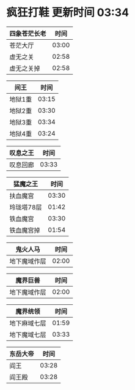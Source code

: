 # 疯狂打鞋 更新时间 03:34

| 四象苍茫长老   | 时间    |
|--------|-------|
| 苍茫大厅 | 03:00 |
| 虚无之关 | 02:58 |
| 虚无之关掉 | 02:58 |

| 间王   | 时间    |
|--------|-------|
| 地狱1重 | 03:15 |
| 地狱2重 | 03:30 |
| 地狱3重 | 03:34 |
| 地狱4重 | 03:24 |

| 叹息之王   | 时间    |
|--------|-------|
| 叹息回廊 | 03:33 |

| 猛魔之王   | 时间    |
|--------|-------|
| 扶血魔宫 | 03:30 |
| 玲珑塔78层 | 01:42 |
| 铁血魔宫 | 03:30 |
| 铁血魔宫掉 | 01:54 |

| 鬼火人马   | 时间    |
|--------|-------|
| 地下魔域作层 | 02:00 |

| 魔界巨兽   | 时间    |
|--------|-------|
| 地下魔域作层 | 02:00 |

| 魔界统领   | 时间    |
|--------|-------|
| 地下麻域七层 | 01:59 |
| 地下魔域七层 | 03:33 |

| 东岳大帝   | 时间    |
|--------|-------|
| 阎王 | 03:28 |
| 阎王殿 | 03:28 |
